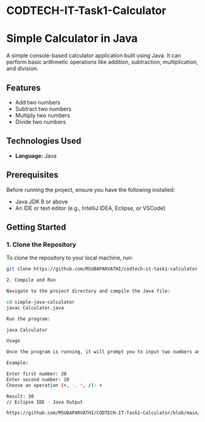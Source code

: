 # CODTECH-IT-Task1-Calculator
# Simple Calculator in Java

A simple console-based calculator application built using Java. It can perform basic arithmetic operations like addition, subtraction, multiplication, and division.

## Features

- Add two numbers
- Subtract two numbers
- Multiply two numbers
- Divide two numbers

## Technologies Used

- **Language:** Java

## Prerequisites

Before running the project, ensure you have the following installed:

- Java JDK 8 or above
- An IDE or text editor (e.g., IntelliJ IDEA, Eclipse, or VSCode)

## Getting Started

### 1. Clone the Repository

To clone the repository to your local machine, run:

```bash
git clone https://github.com/MSUBAPARVATHI/codtech-it-task1-calculator.git

2. Compile and Run

Navigate to the project directory and compile the Java file:

cd simple-java-calculator
javac Calculator.java

Run the program:

java Calculator

Usage

Once the program is running, it will prompt you to input two numbers and the operation you want to perform (addition, subtraction, multiplication, or division).

Example:

Enter first number: 20
Enter second number: 10
Choose an operation (+, -, *, /): +

Result: 30
// Eclipse IDE - Java Output

https://github.com/MSUBAPARVATHI/CODTECH-IT-Task1-Calculator/blob/main/Calculator%20Output.png


